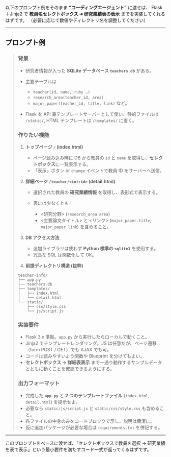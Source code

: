 以下のプロンプト例をそのまま **“コーディングエージェント”** に渡せば、
Flask＋Jinja2 で **教員名セレクトボックス ➜ 研究業績表の表示** までを実装してくれるはずです。
（必要に応じて数値やディレクトリ名を調整してください）

---

## プロンプト例

> ### 背景
>
> * 研究者情報が入った **SQLite データベース `teachers.db`** がある。
> * 主要テーブルは
>
>   * `teacher(id, name, ruby …)`
>   * `research_area(teacher_id, area)`
>   * `major_paper(teacher_id, title, link)`
>     など。
> * Flask を API 兼テンプレートサーバーとして使い、静的ファイルは `/static/`, HTML テンプレートは `/templates/` に置く。
>
> ### 作りたい機能
>
> 1. **トップページ `/` (index.html)**
>
>    * ページ読み込み時に DB から教員の `id` と `name` を取得し、**セレクトボックス**に一覧表示する。
>    * 「表示」ボタン or `change` イベントで教員 ID をサーバーへ送信。
> 2. **詳細ページ `/teacher/<int:id>` (detail.html)**
>
>    * 選択された教員の **研究業績情報** を取得し、表形式で表示する。
>    * 表には少なくとも
>
>      * <研究分野> (`research_area.area`)
>      * <主要論文タイトル> と <リンク> (`major_paper.title`, `major_paper.link`)
>        を含めること。
> 3. **DB アクセス方法**
>
>    * 追加ライブラリは使わず **Python 標準の `sqlite3`** を使用する。
>    * 冗長な SQL は関数化して OK。
> 4. **前提ディレクトリ構造 (抜粋)**
>
> ```text
> teacher-info/
> ├── app.py
> ├── teachers.db
> ├── templates/
> │   ├── index.html
> │   └── detail.html
> └── static/
>     ├── css/style.css
>     └── js/script.js
> ```
>
> ### 実装要件
>
> * Flask 3.x 準拠。`app.py` から実行したらローカルで動くこと。
> * Jinja2 でテンプレートレンダリング。JS は任意だが、ページ遷移（form POST / GET）でも AJAX でも可。
> * コードは読みやすいよう関数や Blueprint を分けてもよい。
> * **セレクトボックス → 詳細表表示** まで一通り動作するサンプルデータとともに動くことを確認できるようにする。
>
> ### 出力フォーマット
>
> * 完成した **`app.py`** と **2 つのテンプレートファイル** (`index.html`, `detail.html`) を提示せよ。
> * 必要なら `static/js/script.js` と `static/css/style.css` も含めること。
> * 各ファイルの中身のみをコードブロックで示し、説明は簡潔に。
> * 仮に追加パッケージが必要な場合は `requirements.txt` を併記する。

---

このプロンプトをベースに渡せば、「セレクトボックスで教員を選択 → 研究業績を表で表示」という最小要件を満たすコード一式が返ってくるはずです。
